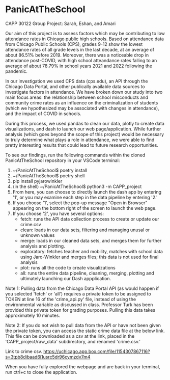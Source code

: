 # PanicAtTheSchool
CAPP 30122 Group Project: 
Sarah, Eshan, and Amari


Our aim of this project is to assess factors which may be contributing to low attendance rates in Chicago public high schools. Based on attendance data from Chicago Public Schools (CPS), grades 9-12 show the lowest attendance rates of all grade levels in the last decade, at an average of about 86.51% before 2019. Moreover, there was a noticeable drop in attendance post-COVID, with high school atteandance rates falling to an average of about 78.79% in school years 2021 and 2022 following the pandemic. 

In our investigation we used CPS data (cps.edu), an API through the Chicago Data Portal, and other publically available data sources to investigate factors in attendance. We have broken down our study into two main focus areas: the relationship between school misconducts and community crime rates as an influence on the criminalization of students (which we hypothesized may be associated with changes in attendance), and the impact of COVID in schools. 

During this process, we used pandas to clean our data, plotly to create data visualizations, and dash to launch our web page/application. While further analysis (which goes beyond the scope of this project) would be necessary to truly determine what plays a role in attendance, we were able to find pretty interesting results that could lead to future research opportunities. 

To see our findings, run the following commands within the cloned PanicAtTheSchool repository in your VSCode terminal:


1. ~/PanicAtTheSchool$ poetry install
2. ~/PanicAtTheSchool$ poetry shell
3. pip install pyjarowinkler
4. (in the shell) ~/PanicAtTheSchool$ python3 -m CAPP_project
5. From here, you can choose to directly launch the dash app by entering '1', or you may examine each step in the data pipeline by entering '2.'
6. If you choose '1', select the pop-up message "Open in Browser" appearing on the bottom right of the screen to launch the web page.
7. If you choose '2', you have several options:
    - fetch: runs the API data collection process to create or update our crime.csv
    - clean: loads in our data sets, filtering and managing unusal or unknown values
    - merge: loads in our cleaned data sets, and merges them for further analysis and plotting. 
    - exploratory: fetches teacher and mobility, matches with school data using Jaro-Winkler and merges files; this data is not used for final analysis 
    - plot: runs all the code to create visualizations 
    - all: runs the entire data pipeline, cleaning, merging, plotting and ultimately launching our Dash appplication.

Note 1: Pulling data from the Chicago Data Portal API (as would happen if you selected 'fetch' or 'all') requires a private token to be assigned to TOKEN at line 16 of the 'crime_api.py' file, instead of using the environmental variable as discussed in class. Professor Turk has been provided this private token for grading purposes. Pulling this data takes approximately 10 minutes.

Note 2: If you do not wish to pull data from the API or have not been given the private token, you can access the static crime data file at the below link. This file can be downloaded as a csv at the link, placed in the 'CAPP_project/raw_data' subdirectory, and renamed 'crime.csv.'

Link to crime csv.
https://uchicago.app.box.com/file/1154307867116?s=3tpb8dibaad6i1usrc5dr96cymzdv7m4

When you have fully explored the webpage and are back in your terminal, run ctrl+c to close the application.
